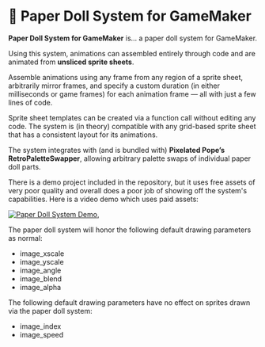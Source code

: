 # 🧍 Paper Doll System for GameMaker

**Paper Doll System for GameMaker** is... a paper doll system for GameMaker.

Using this system, animations can assembled entirely through code and are animated from **unsliced sprite sheets**.

Assemble animations using any frame from any region of a sprite sheet, arbitrarily mirror frames, and specify a custom duration (in either milliseconds or game frames) for each animation frame — all with just a few lines of code.

Sprite sheet templates can be created via a function call without editing any code. The system is (in theory) compatible with any grid-based sprite sheet that has a consistent layout for its animations.

The system integrates with (and is bundled with) **Pixelated Pope’s RetroPaletteSwapper**, allowing arbitrary palette swaps of individual paper doll parts.

There is a demo project included in the repository, but it uses free assets of very poor quality and overall does a poor job of showing off the system's capabilities. Here is a video demo which uses paid assets:



[![Paper Doll System Demo](https://img.youtube.com/vi/FxvSRFjp75o/0.jpg)](https://www.youtube.com/watch?v=FxvSRFjp75o), 





The paper doll system will honor the following default drawing parameters as normal:
- image_xscale
- image_yscale
- image_angle
- image_blend
- image_alpha

The following default drawing parameters have no effect on sprites drawn via the paper doll system:
- image_index
- image_speed




